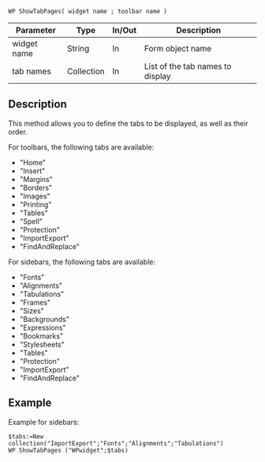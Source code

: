 <!-- WP ShowTabPages( widget name ; toolbar name )
This method allows you to define the tabs to be displayed, as well as the order of the tabs. -->
```4d
WP ShowTabPages( widget name ; toolbar name )
```

|Parameter|Type|In/Out|Description|
|---|---|---|---|
|widget name|String|In|Form object name|
|tab names|Collection|In|List of the tab names to display|


## Description

This method allows you to define the tabs to be displayed, as well as their order.

For toolbars, the following tabs are available:

* "Home"
* "Insert"
* "Margins"
* "Borders"
* "Images"
* "Printing"
* "Tables"
* "Spell"
* "Protection"
* "ImportExport"
* "FindAndReplace"

For sidebars, the following tabs are available:

* "Fonts"
* "Alignments"
* "Tabulations"
* "Frames"
* "Sizes"
* "Backgrounds"
* "Expressions"
* "Bookmarks"
* "Stylesheets"
* "Tables"
* "Protection"
* "ImportExport"
* "FindAndReplace"

## Example

Example for sidebars:

```code4d
$tabs:=New collection("ImportExport";"Fonts";"Alignments";"Tabulations")
WP ShowTabPages ("WPwidget";$tabs)
```


